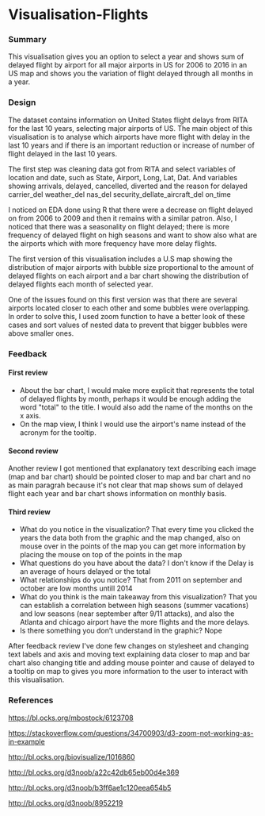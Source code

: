 # Visualisation-Flights

### Summary
This visualisation gives you an option to select a year and shows sum of delayed flight by airport for all major airports in US for 2006 to 2016 in an US map and shows you the variation of flight delayed through all months in a year. 

### Design
The dataset contains information on United States flight delays from RITA for the last 10 years, selecting major airports of US. The main object of this visualisation is to analyse which airports have more flight with delay in the last 10 years and if there is an important reduction or increase of number of flight delayed in the last 10 years. 

The first step was cleaning data got from RITA and select variables of location and date, such as
State, Airport, Long, Lat, Dat. And variables showing arrivals, delayed, cancelled,	diverted and the reason for delayed
carrier_del	weather_del	nas_del	security_dellate_aircraft_del	on_time

I noticed on EDA done using R that there were a decrease on flight delayed on from 2006 to 2009 and then it remains with a similar patron. Also, I noticed that there was a seasonality on flight delayed; there is more frequency of delayed flight on high seasons and want to show also what are the airports which with more frequency have more delay flights.

The first version of this visualisation includes a U.S map showing the distribution of major airports with bubble size proportional to the amount of delayed flights on each airport and a bar chart showing the distribution of delayed flights each month of selected year. 

One of the issues found on this first version was that there are several airports located closer to each other and some bubbles were overlapping. In order to solve this, I used zoom function to have a better look of these cases and sort values of nested data to prevent that bigger bubbles were above smaller ones. 

### Feedback

#### First review
- About the bar chart, I would make more explicit that represents the total of delayed flights by month, perhaps it would be enough adding the word "total" to the title. I would also add the name of the months on the x axis. 
- On the map view, I think I would use the airport's name instead of the acronym for the tooltip. 

#### Second review
Another review I got mentioned that explanatory text describing each image (map and bar chart) should be pointed closer to map and bar chart and no as main paragrah because it's not clear that map shows sum of delayed flight each year and bar chart shows information on monthly basis.

#### Third review
- What do you notice in the visualization? 
That every time you clicked the years the data both from the graphic and the map changed, also on mouse over in the points of the map you can get more information by placing the mouse on top of the points in the map
- What questions do you have about the data? 
I don't know if the Delay is an average of hours delayed or the total
- What relationships do you notice? 
That from 2011 on september and october are low months untill 2014
- What do you think is the main takeaway from this visualization? 
That you can establish a correlation between high seasons (summer vacations) and low seasons (near september after 9/11 attacks), and also the Atlanta and chicago airport have the more flights and the more delays.
- Is there something you don’t understand in the graphic?
Nope

After feedback review I've done few changes on stylesheet and changing text labels and axis and moving text explaining data closer to map and bar chart also changing title and adding mouse pointer and cause of delayed to a tooltip on map to gives you more information to the user to interact with this visualisation.

### References

https://bl.ocks.org/mbostock/6123708

https://stackoverflow.com/questions/34700903/d3-zoom-not-working-as-in-example

http://bl.ocks.org/biovisualize/1016860

http://bl.ocks.org/d3noob/a22c42db65eb00d4e369

http://bl.ocks.org/d3noob/b3ff6ae1c120eea654b5

http://bl.ocks.org/d3noob/8952219



